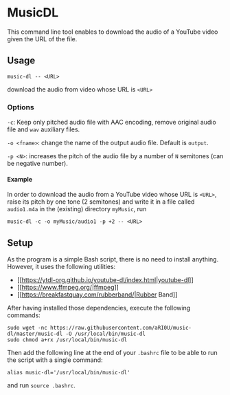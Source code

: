 # MusicDL

This command line tool enables to download the audio of a YouTube video given the URL of the file.

## Usage

```
music-dl -- <URL>
```
download the audio from video whose URL is `<URL>`

### Options

`-c`: Keep only pitched audio file with AAC encoding, remove original audio file and `wav` auxiliary files.

`-o <fname>`: change the name of the output audio file. Default is `output`.

`-p <N>`: increases the pitch of the audio file by a number of `N` semitones (can be negative number).

#### Example
In order to download the audio from a YouTube video whose URL is `<URL>`, raise its pitch by one tone (2 semitones) and write it in a file called `audio1.m4a` in the (existing) directory `myMusic`, run
```
music-dl -c -o myMusic/audio1 -p +2 -- <URL>
```

## Setup
As the program is a simple Bash script, there is no need to install anything. However, it uses the following utilities:
* [[https://ytdl-org.github.io/youtube-dl/index.html|youtube-dl]]
* [[https://www.ffmpeg.org/|ffmpeg]]
* [[https://breakfastquay.com/rubberband/|Rubber Band]]

After having installed those dependencies, execute the following commands:
```
sudo wget -nc https://raw.githubusercontent.com/aRI0U/music-dl/master/music-dl -O /usr/local/bin/music-dl
sudo chmod a+rx /usr/local/bin/music-dl
```
Then add the following line at the end of your `.bashrc` file to be able to run the script with a single command:
```
alias music-dl='/usr/local/bin/music-dl'
```
and run `source .bashrc`.
